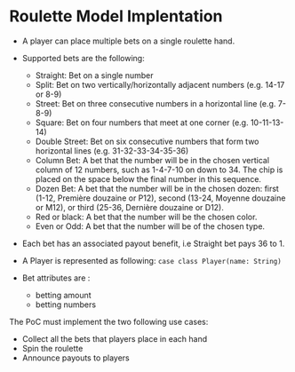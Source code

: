 # Roulette Model Implentation

* A player can place multiple bets on a single roulette hand.
* Supported bets are the following: 
	- Straight: Bet on a single number	
	- Split: Bet on two vertically/horizontally adjacent numbers (e.g. 14-17 or 8-9)
	- Street: Bet on three consecutive numbers in a horizontal line (e.g. 7-8-9)
	- Square: Bet on four numbers that meet at one corner (e.g. 10-11-13-14)
	- Double Street: Bet on six consecutive numbers that form two horizontal lines (e.g. 31-32-33-34-35-36)	
	- Column Bet: A bet that the number will be in the chosen vertical column of 12 numbers, such as 1-4-7-10 on down to 34. The chip is placed on the space below the final number in this sequence.
	- Dozen Bet: A bet that the number will be in the chosen dozen: first (1-12, Première douzaine or P12), second (13-24, Moyenne douzaine or M12), or third (25-36, Dernière douzaine or D12).
	- Red or black: A bet that the number will be the chosen color.
	- Even or Odd: A bet that the number will be of the chosen type.

* Each bet has an associated payout benefit, i.e Straight bet pays 36 to 1. 

* A Player is represented as following: 
    ```case class Player(name: String)```
* Bet attributes are : 
   - betting amount
   - betting numbers

The PoC must implement the two following use cases: 
* Collect all the bets that players place in each hand
* Spin the roulette
* Announce payouts to players
